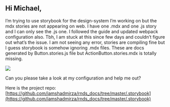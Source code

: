 ## Hi Michael,


I’m trying to use storybook for the design-system I’m working on but the mdx stories are not appearing on web. I have one .mdx and one .js story and I can only see the .js one. I followed the guide and updated webpack configuration also. Tbh, I am stuck at this since few days and couldn’t figure out what’s the issue. I am not seeing any error, stories are compiling fine but I guess storybook is somehow ignoring .mdx files. These are docs generated by Button.stories.js file but ActionButton.stories.mdx is totally missing.

![](https://cdn.hashnode.com/res/hashnode/image-dev/upload/v1626428509723/ZGDpUt98F.png)

Can you please take a look at my configuration and help me out?

Here is the project repo: [https://github.com/iamshadmirza/rnds_docs/tree/master/.storybook](https://github.com/iamshadmirza/rnds_docs/tree/master/.storybook)